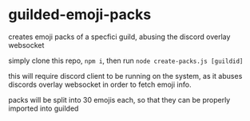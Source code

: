 # guilded-emoji-packs
creates emoji packs of a specfici guild, abusing the discord overlay websocket

simply clone this repo, `npm i`, then run `node create-packs.js [guildid]`

this will require discord client to be running on the system, as it abuses discords overlay websocket in order to fetch emoji info.

packs will be split into 30 emojis each, so that they can be properly imported into guilded

